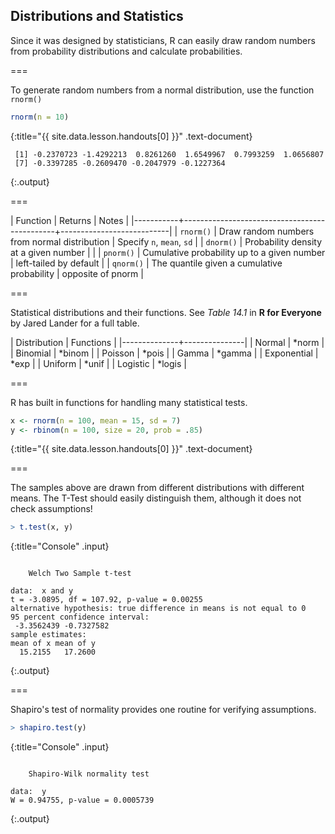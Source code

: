 ---
---

## Distributions and Statistics

Since it was designed by statisticians, R can easily draw random numbers from
probability distributions and calculate probabilities.

===

To generate random numbers from a normal distribution, use the function
`rnorm()`



~~~r
rnorm(n = 10)
~~~
{:title="{{ site.data.lesson.handouts[0] }}" .text-document}


~~~
 [1] -0.2370723 -1.4292213  0.8261260  1.6549967  0.7993259  1.0656807
 [7] -0.3397285 -0.2609470 -0.2047979 -0.1227364
~~~
{:.output}


===

| Function  | Returns                                      | Notes                     |
|-----------+----------------------------------------------+---------------------------|
| `rnorm()` | Draw random numbers from normal distribution | Specify `n`, `mean`, `sd` |
| `dnorm()` | Probability density at a given number        |                           |
| `pnorm()` | Cumulative probability up to a given number  | left-tailed by default    |
| `qnorm()` | The quantile given a cumulative probability  | opposite of pnorm         |

===

Statistical distributions and their functions.
See *Table 14.1* in **R for Everyone** by Jared Lander for a full table.

| Distribution | Functions     |
|--------------+---------------|
| Normal       | *norm         |
| Binomial     | *binom        |
| Poisson      | *pois         |
| Gamma        | *gamma        |
| Exponential  | *exp          |
| Uniform      | *unif         |
| Logistic     | *logis        |

===

R has built in functions for handling many statistical tests. 




~~~r
x <- rnorm(n = 100, mean = 15, sd = 7)
y <- rbinom(n = 100, size = 20, prob = .85)
~~~
{:title="{{ site.data.lesson.handouts[0] }}" .text-document}


===

The samples above are drawn from different distributions with different means.
The  T-Test should easily distinguish them, although it does not check
assumptions!



~~~r
> t.test(x, y)
~~~
{:title="Console" .input}


~~~

	Welch Two Sample t-test

data:  x and y
t = -3.0895, df = 107.92, p-value = 0.00255
alternative hypothesis: true difference in means is not equal to 0
95 percent confidence interval:
 -3.3562439 -0.7327582
sample estimates:
mean of x mean of y 
  15.2155   17.2600 
~~~
{:.output}


===

Shapiro's test of normality provides one routine for verifying assumptions.



~~~r
> shapiro.test(y)
~~~
{:title="Console" .input}


~~~

	Shapiro-Wilk normality test

data:  y
W = 0.94755, p-value = 0.0005739
~~~
{:.output}

